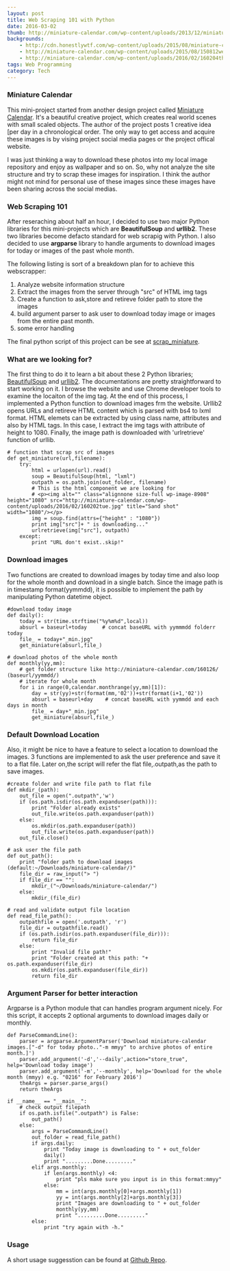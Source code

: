 ```yaml
---
layout: post
title: Web Scraping 101 with Python
date: 2016-03-02
thumb: http://miniature-calendar.com/wp-content/uploads/2013/12/miniature-life-640x640.jpg
backgrounds: 
    - http://cdn.honestlywtf.com/wp-content/uploads/2015/08/miniature-calendar15.jpg
    - http://miniature-calendar.com/wp-content/uploads/2015/08/150812wed-1024x1024.jpg
    - http://miniature-calendar.com/wp-content/uploads/2016/02/160204thu.jpg
tags: Web Programming
category: Tech
---
```


### Miniature Calendar
This mini-project started from another design project called <a href="http://miniature-calendar.com/">Miniature Calendar</a>. It's a beautiful creative project, which creates real world scenes with small scaled objects. The author of the project posts 1 creative idea [per day in a chronological order. The only way to get access and acquire these images is by vising project social media pages or the project offical website.

I was just thinking a way to download these photos into my local image repository and enjoy as wallpaper and so on. So, why not analyze the site structure and try to scrap these images for inspiration. I think the author might not mind for personal use of these images since these images have been sharing across the social medias.

### Web Scraping 101

After reseraching about half an hour, I decided to use two major Python libraries for this mini-projects which are **BeautifulSoup** and **urllib2**. These two libraries become defacto standard for web scrapig with Python. I also decided to use **argparse** library to handle arguments to download images for today or images of the past whole month. 

The following listing is sort of a breakdown plan for to achieve this webscrapper:

1. Analyze website information structure
2. Extract the images from the server through "src" of HTML img tags
3. Create a function to ask,store and retireve folder path to store the images
4. build argument parser to ask user to download today image or images from the entire past month.
5. some error handling

The final python script of this project can be see at [scrap_miniature](https://github.com/aungthurhahein/scrap_miniature/blob/master/scrap_miniature.py).


### What are we looking for?
The first thing to do it to learn a bit about these 2 Python libraries; [BeautifulSoup](http://www.crummy.com/software/BeautifulSoup/bs3/documentation.html) and [urllib2](https://pymotw.com/2/urllib2/). The documentations are pretty straightforward to start working on it. I browse the website and use Chrome developer tools to examine the locaiton of the img tag. At the end of this process, I implemented a Python function to download images frm the website. Urllib2 opens URLs and retireve HTML content which is parsed with bs4 to lxml format. HTML elemets can be extracted by using class name, attributes and also by HTML tags. In this case, I extract the img tags with attribute of height to 1080. Finally, the image path is downloaded with 'urlretrieve' function of urllib.

```
# function that scrap src of images
def get_miniature(url,filename):
    try:
        html = urlopen(url).read()
        soup = BeautifulSoup(html, "lxml")
        outpath = os.path.join(out_folder, filename)
        # This is the html component we are looking for
        # <p><img alt="" class="alignnone size-full wp-image-8908" height="1080" src="http://miniature-calendar.com/wp-content/uploads/2016/02/160202tue.jpg" title="Sand shot" width="1080"/></p>    
        img = soup.find(attrs={"height" : "1080"})    
        print img["src"]+ " is downloading..."
        urlretrieve(img["src"], outpath)
    except:
        print "URL don't exist..skip!"
```

### Download images

Two functions are created to download images by today time and also loop for the whole month and download in a single batch. Since the image path is in timestamp format(yymmdd), it is possible to implement the path by manipulating Python datetime object.

```
#download today image
def daily():        
    today = str(time.strftime("%y%m%d",local)) 
    absurl = baseurl+today     # concat baseURL with yymmmdd folderr today
    file_ = today+"_min.jpg"    
    get_miniature(absurl,file_)    

# download photos of the whole month 
def monthly(yy,mm):
    # get folder structure like http://miniature-calendar.com/160126/ (baseurl/yymmdd/)
    # iterate for whole month
    for i in range(0,calendar.monthrange(yy,mm)[1]):
        day = str(yy)+str(format(mm,'02'))+str(format(i+1,'02'))
        absurl = baseurl+day    # concat baseURL with yymmdd and each days in month
        file_ = day+"_min.jpg"        
        get_miniature(absurl,file_)
```

### Default Download Location

Also, it might be nice to have a feature to select a location to download the images. 3 functions are implemented to ask the user preference and save it to a flat file. Later on,the script will refer the flat file,.outpath,as the path to save images. 

```
#create folder and write file path to flat file
def mkdir_(path):
    out_file = open(".outpath",'w')
    if (os.path.isdir(os.path.expanduser(path))):
        print "Folder already exists"
        out_file.write(os.path.expanduser(path))
    else:   
        os.mkdir(os.path.expanduser(path))
        out_file.write(os.path.expanduser(path))
    out_file.close()

# ask user the file path
def out_path():    
    print "folder path to download images (default:~/Downloads/miniature-calendar/)"
    file_dir = raw_input("> ")    
    if file_dir == "":
        mkdir_("~/Downloads/miniature-calendar/")        
    else:
        mkdir_(file_dir)                

# read and validate output file location
def read_file_path():
    outpathfile = open('.outpath', 'r')
    file_dir = outpathfile.read()
    if (os.path.isdir(os.path.expanduser(file_dir))):    
        return file_dir
    else:
        print "Invalid file path!"
        print "Folder created at this path: "+ os.path.expanduser(file_dir)
        os.mkdir(os.path.expanduser(file_dir))
        return file_dir
```

### Argument Parser for better interaction

Argparse is a Python module that can handles program argument nicely. For this script, it accepts 2 optional arguments to download images daily or monthly.

```
def ParseCommandLine():
    parser = argparse.ArgumentParser('Download miniature-calendar images.["-d" for today photo.."-m mmyy" to archive photos of entire month.]')
    parser.add_argument('-d','--daily',action="store_true", help='Download today image')
    parser.add_argument('-m','--monthly', help='Download for the whole month (mmyy) e.g. "0216" for February 2016')    
    theArgs = parser.parse_args()
    return theArgs

if __name__ == "__main__":
    # check output filepath
    if os.path.isfile(".outpath") is False:
        out_path()
    else:
        args = ParseCommandLine()
        out_folder = read_file_path()
        if args.daily:            
            print "Today image is downloading to " + out_folder
            daily()
            print ".........Done........."
        elif args.monthly:            
            if len(args.monthly) <4:
                print "pls make sure you input is in this format:mmyy"
            else:
                mm = int(args.monthly[0]+args.monthly[1])
                yy = int(args.monthly[2]+args.monthly[3])
                print "Images are downloading to " + out_folder
                monthly(yy,mm)
                print ".........Done........."
        else:
            print "try again with -h."
```

### Usage
A short usage suggesstion can be found at [Github Repo](https://github.com/aungthurhahein/scrap_miniature).
